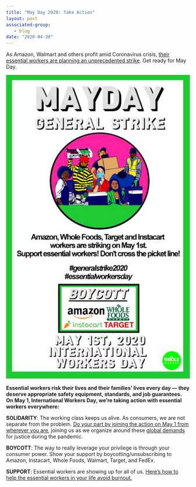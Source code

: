 ```yaml
---
title: "May Day 2020: Take Action"
layout: post
associated-group:
   - blog
date: "2020-04-30"
---
```


As Amazon, Walmart and others profit amid Coronavirus crisis, [their essential workers are planning an unprecedented strike](https://itsgoingdown.org/workers-from-amazon-whole-foods-instacart-shipt-speak-out-on-may-1st-strike/). Get ready for May Day.

![](/media/EWOQF94WkAArDCt-621x1024.jpg)

**Essential workers risk their lives and their families’ lives every day — they deserve appropriate safety equipment, standards, and job guarantees. On May 1, International Workers Day, we’re taking action with essential workers everywhere:**

**SOLIDARITY**: The working class keeps us alive. As consumers, we are not separate from the problem. [Do your part by joining the action on May 1 from wherever you are](https://recovery4all.us/), joining us as we organize around these [global demands](https://5demands.global/) for justice during the pandemic.

**BOYCOTT**: The way to really leverage your privilege is through your consumer power. Show your support by boycotting/unsubscribing to Amazon, Instacart, Whole Foods, Walmart, Target, and FedEx.

**SUPPORT**: Essential workers are showing up for all of us. [Here’s how to help the essential workers in your life avoid burnout.](https://www.inquirer.com/health/coronavirus/mental-health-frontline-esential-workers-care-dr-lynette-charity-20200429.html)
